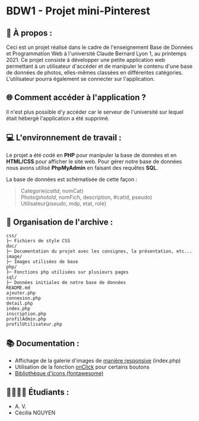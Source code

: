 # BDW1 - Projet mini-Pinterest


## 📸 À propos :

Ceci est un projet réalisé dans le cadre de l'enseignement Base de Données et Programmation Web à l'université Claude Bernard Lyon 1, au printemps 2021. Ce projet consiste à développer une petite application web permettant à un utilisateur d'accéder et de manipuler le contenu d'une base de données de photos, elles-mêmes classées en différentes catégories. L'utilisateur pourra également se connecter sur l'application.

## 🌐 Comment accéder à l'application ? 

Il n'est plus possible d'y accéder car le serveur de l'université sur lequel était hébergé l'application a été supprimé.

## 💻 L'environnement de travail :

Le projet a été codé en **PHP** pour manipuler la base de données et en **HTML/CSS** pour afficher le site web. Pour gérer notre base de données nous avons utilisé **PhpMyAdmin** en faisant des requêtes **SQL**.

La base de données est schématisée de cette façon :
> Categorie(*catId*, nomCat)  
> Photo(*photoId*, nomFich, description, #catId, pseudo)  
> Utilisateur(*pseudo*, mdp, etat, role)

## 🔖 Organisation de l'archive : 
```
css/
├─ Fichiers de style CSS
doc/
├─ Documentation du projet avec les consignes, la présentation, etc...
image/
├─ Images utilisées de base
php/
├─ Fonctions php utilisées sur plusieurs pages
sql/
├─ Données initiales de notre base de données
README.md
ajouter.php
connexion.php
detail.php
index.php
inscription.php
profilAdmin.php
profilUtilisateur.php
```

## 📚 Documentation :
* Affichage de la galerie d'images de [manière responsive](https://masonry.desandro.com/) (index.php)
* Utilisation de la fonction [onClick](https://developer.mozilla.org/fr/docs/Web/API/GlobalEventHandlers/onclick) pour certains boutons
* [Bibliothèque d'icons (fontawesome)](https://fontawesome.com/)

## 👨‍🎓👩‍🎓 Étudiants : 

* A. V.
* Cécilia NGUYEN
